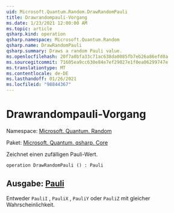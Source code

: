 ```yaml
---
uid: Microsoft.Quantum.Random.DrawRandomPauli
title: Drawrandompauli-Vorgang
ms.date: 1/23/2021 12:00:00 AM
ms.topic: article
qsharp.kind: operation
qsharp.namespace: Microsoft.Quantum.Random
qsharp.name: DrawRandomPauli
qsharp.summary: Draws a random Pauli value.
ms.openlocfilehash: 20f7a0bfa33c71ac638da0085fb7eb26a86efd0a
ms.sourcegitcommit: 71605ea9cc630e84e7ef29027e1f0ea06299747e
ms.translationtype: MT
ms.contentlocale: de-DE
ms.lasthandoff: 01/26/2021
ms.locfileid: "98844367"
---
```

# <a name="drawrandompauli-operation"></a>Drawrandompauli-Vorgang

Namespace: [Microsoft. Quantum. Random](xref:Microsoft.Quantum.Random)

Paket: [Microsoft. Quantum. qsharp. Core](https://nuget.org/packages/Microsoft.Quantum.QSharp.Core)


Zeichnet einen zufälligen Pauli-Wert.

```qsharp
operation DrawRandomPauli () : Pauli
```


## <a name="output--pauli"></a>Ausgabe: [Pauli](xref:microsoft.quantum.lang-ref.pauli)

Entweder `PauliI` , `PauliX` , `PauliY` oder `PauliZ` mit gleicher Wahrscheinlichkeit.